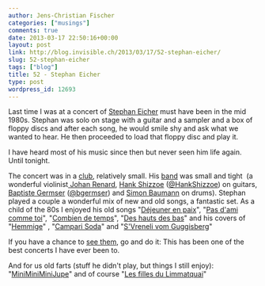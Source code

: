 ```yaml
---
author: Jens-Christian Fischer
categories: ["musings"]
comments: true
date: 2013-03-17 22:50:16+00:00
layout: post
link: http://blog.invisible.ch/2013/03/17/52-stephan-eicher/
slug: 52-stephan-eicher
tags: ["blog"]
title: 52 - Stephan Eicher
type: post
wordpress_id: 12693
---
```


Last time I was at a concert of [Stephan Eicher](http://en.wikipedia.org/wiki/Stephan_Eicher) must have been in the mid 1980s. Stephan was solo on stage with a guitar and a sampler and a box of floppy discs and after each song, he would smile shy and ask what we wanted to hear. He then proceeded to load that floppy disc and play it.

I have heard most of his music since then but never seen him life again. Until tonight.

The concert was in a [club](http://www.x-tra.ch/), relatively small. His [band](http://allblues.ch/Stephan-Eicher/1361) was small and tight  (a wonderful violinist[ Johan Renard](https://soundcloud.com/johan-renard), [Hank Shizzoe](http://www.hankshizzoe.com/) ([@HankShizzoe](https://twitter.com/HankShizzoe)) on guitars, [Baptiste Germser](http://www.myspace.com/baptistegermser) ([@bgermser](https://twitter.com/bgermser)) and [Simon Baumann](http://www.simonb.ch/index1.html) on drums). Stephan played a couple a wonderful mix of new and old songs, a fantastic set. As a child of the 80s I enjoyed his old songs "[Déjeuner en paix](https://www.youtube.com/watch?v=ujV_f65dnF8)", "[Pas d'ami comme toi](https://www.youtube.com/watch?v=-BF7YAHvo0g)", "[Combien de temps](https://www.youtube.com/watch?v=bh7J9soviHo)", "[Des hauts des bas](https://www.youtube.com/watch?v=B0sjXFoQaxs&list=AL94UKMTqg-9CUGytVAt3sJZWIKDWAJBxU)" and his covers of "[Hemmige](https://www.youtube.com/watch?v=ohHncHGIFgM&list=AL94UKMTqg-9CUGytVAt3sJZWIKDWAJBxU)" , "[Campari Soda](https://www.youtube.com/watch?v=hFxwFGaw4wg)" and "[S'Vreneli vom Guggisberg](https://www.youtube.com/watch?v=A7uHWQEHcp0)"

If you have a chance to [see them](http://www.hankshizzoe.com/english/tour/tour.html), go and do it: This has been one of the best concerts I have ever been to.

And for us old farts (stuff he didn't play, but things I still enjoy): "[MiniMiniMiniJupe](https://www.youtube.com/watch?v=QQ877LI0IHU&list=AL94UKMTqg-9CUGytVAt3sJZWIKDWAJBxU)" and of course "[Les filles du Limmatquai](https://www.youtube.com/watch?v=HpjV3QRGyn0)"
